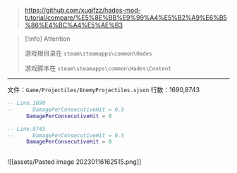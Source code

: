 
> https://github.com/xuqifzz/hades-mod-tutorial/compare/%E5%8E%BB%E9%99%A4%E5%B2%A9%E6%B5%86%E4%BC%A4%E5%AE%B3

> [!info] Attention
> 
> 游戏根目录在 `steam\steamapps\common\Hades`
> 
> 游戏脚本在 `steam\steamapps\common\Hades\Content`

---

文件：`Game/Projectiles/EnemyProjectiles.sjson`
行数：1690,8743

```lua
-- Line.1690
--      DamagePerConsecutiveHit = 0.5
      DamagePerConsecutiveHit = 0

-- Line.8743
--      DamagePerConsecutiveHit = 0.5
      DamagePerConsecutiveHit = 0
      
```

![[assets/Pasted image 20230116162515.png]]



